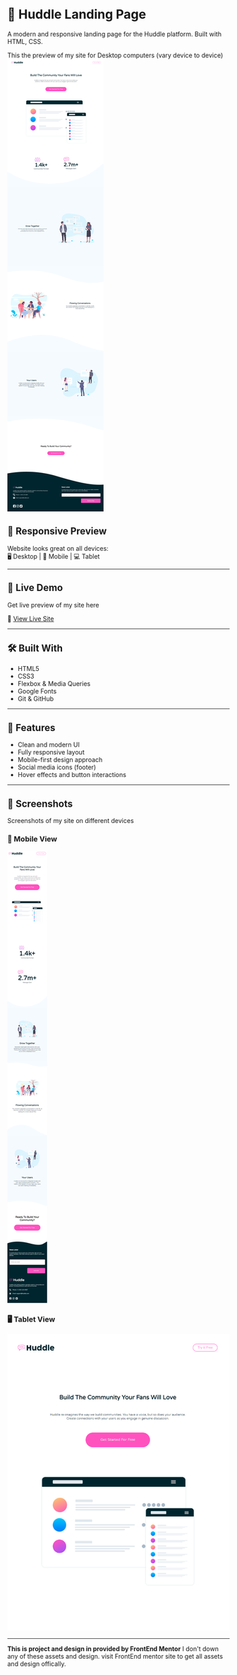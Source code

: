 # 💬 Huddle Landing Page

A modern and responsive landing page for the Huddle platform. Built with HTML, CSS.


This the preview of my site for Desktop computers (vary device to device)
![Huddle Preview](./preview/sythexis-huddle.netlify.app_(desktop%20normal).png)

## 📱 Responsive Preview

Website looks great on all devices:  
🖥️ Desktop | 📱 Mobile | 💻 Tablet

---

## 🚀 Live Demo
Get live preview of my site here

🔗 [View Live Site](https://sythexis-huddle.netlify.app/)

---

## 🛠️ Built With

- HTML5
- CSS3
- Flexbox & Media Queries
- Google Fonts
- Git & GitHub

---

## 🎯 Features

- Clean and modern UI
- Fully responsive layout
- Mobile-first design approach
- Social media icons (footer)
- Hover effects and button interactions

---

## 📸 Screenshots

Screenshots of my site on different devices

### 📱 Mobile View
![Mobile View](./preview/huddle-mobile.png)

### 🖥️ Tablet View
![Desktop View](./preview/huddle-tablet.png)


---
**This is project and design in provided by FrontEnd Mentor**
I don't down any of these assets and design. visit FrontEnd mentor site to get all assets and design offically.

